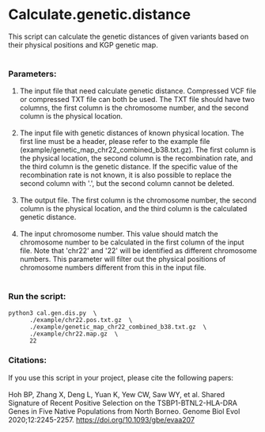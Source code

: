 # Calculate.genetic.distance<br>
This script can calculate the genetic distances of given variants based on their physical positions and KGP genetic map.<br><br>

### Parameters:<br>
1. The input file that need calculate genetic distance. Compressed VCF file or compressed TXT file can both be used. The TXT file should have two columns, the first column is the chromosome number, and the second column is the physical location. <br><br>
2. The input file with genetic distances of known physical location. The first line must be a header, please refer to the example file (example/genetic_map_chr22_combined_b38.txt.gz). The first column is the physical location, the second column is the recombination rate, and the third column is the genetic distance. If the specific value of the recombination rate is not known, it is also possible to replace the second column with '.', but the second column cannot be deleted.<br><br>
3. The output file. The first column is the chromosome number, the second column is the physical location, and the third column is the calculated genetic distance.<br><br>
4. The input chromosome number. This value should match the chromosome number to be calculated in the first column of the input file. Note that 'chr22' and '22' will be identified as different chromosome numbers. This parameter will filter out the physical positions of chromosome numbers different from this in the input file.<br><br>

### Run the script:<br>
```
python3 cal.gen.dis.py  \
      ./example/chr22.pos.txt.gz  \
      ./example/genetic_map_chr22_combined_b38.txt.gz  \
      ./example/chr22.map.gz  \
      22
```

### Citations:<br>
If you use this script in your project, please cite the following papers: <br><br>
Hoh BP, Zhang X, Deng L, Yuan K, Yew CW, Saw WY, et al. Shared Signature of Recent Positive Selection on the TSBP1-BTNL2-HLA-DRA Genes in Five Native Populations from North Borneo. Genome Biol Evol 2020;12:2245-2257. https://doi.org/10.1093/gbe/evaa207
